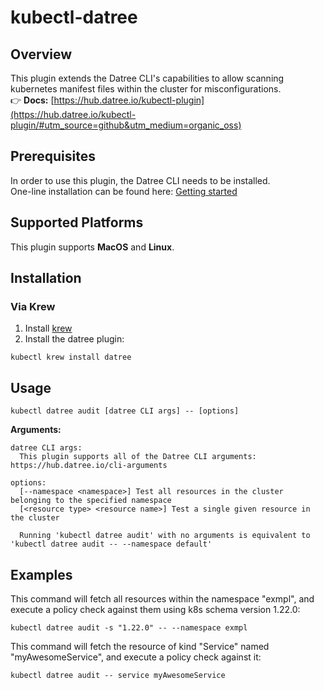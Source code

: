 # kubectl-datree

## Overview
This plugin extends the Datree CLI's capabilities to allow scanning kubernetes manifest files within the cluster for misconfigurations.  
👉 **Docs:** [https://hub.datree.io/kubectl-plugin](https://hub.datree.io/kubectl-plugin/#utm_source=github&utm_medium=organic_oss)

## Prerequisites
In order to use this plugin, the Datree CLI needs to be installed.  
One-line installation can be found here: [Getting started](https://hub.datree.io/)

## Supported Platforms
This plugin supports **MacOS** and **Linux**.

## Installation
### Via Krew
1. Install [krew](https://krew.sigs.k8s.io/docs/user-guide/setup/install/)
2. Install the datree plugin:
```
kubectl krew install datree
```

## Usage
```
kubectl datree audit [datree CLI args] -- [options]
```
**Arguments:**
```
datree CLI args:
  This plugin supports all of the Datree CLI arguments: https://hub.datree.io/cli-arguments

options:
  [--namespace <namespace>] Test all resources in the cluster belonging to the specified namespace
  [<resource type> <resource name>] Test a single given resource in the cluster

  Running 'kubectl datree audit' with no arguments is equivalent to 'kubectl datree audit -- --namespace default'
```

## Examples
This command will fetch all resources within the namespace "exmpl", and execute a policy check against them using k8s schema version 1.22.0:
```
kubectl datree audit -s "1.22.0" -- --namespace exmpl
```

This command will fetch the resource of kind "Service" named "myAwesomeService", and execute a policy check against it:
```
kubectl datree audit -- service myAwesomeService
```

